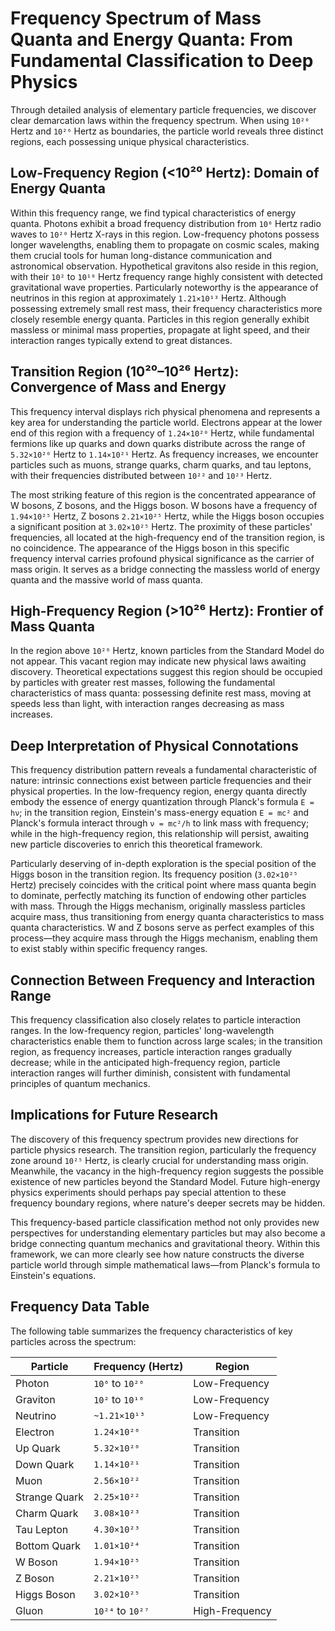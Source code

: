 # Frequency Spectrum of Mass Quanta and Energy Quanta: From Fundamental Classification to Deep Physics

Through detailed analysis of elementary particle frequencies, we discover clear demarcation laws within the frequency spectrum. When using `10²⁰` Hertz and `10²⁶` Hertz as boundaries, the particle world reveals three distinct regions, each possessing unique physical characteristics.

## Low-Frequency Region (<10²⁰ Hertz): Domain of Energy Quanta

Within this frequency range, we find typical characteristics of energy quanta. Photons exhibit a broad frequency distribution from `10⁶` Hertz radio waves to `10²⁰` Hertz X-rays in this region. Low-frequency photons possess longer wavelengths, enabling them to propagate on cosmic scales, making them crucial tools for human long-distance communication and astronomical observation. Hypothetical gravitons also reside in this region, with their `10²` to `10¹⁰` Hertz frequency range highly consistent with detected gravitational wave properties. Particularly noteworthy is the appearance of neutrinos in this region at approximately `1.21×10¹³` Hertz. Although possessing extremely small rest mass, their frequency characteristics more closely resemble energy quanta. Particles in this region generally exhibit massless or minimal mass properties, propagate at light speed, and their interaction ranges typically extend to great distances.

## Transition Region (10²⁰–10²⁶ Hertz): Convergence of Mass and Energy

This frequency interval displays rich physical phenomena and represents a key area for understanding the particle world. Electrons appear at the lower end of this region with a frequency of `1.24×10²⁰` Hertz, while fundamental fermions like up quarks and down quarks distribute across the range of `5.32×10²⁰` Hertz to `1.14×10²¹` Hertz. As frequency increases, we encounter particles such as muons, strange quarks, charm quarks, and tau leptons, with their frequencies distributed between `10²²` and `10²³` Hertz.

The most striking feature of this region is the concentrated appearance of W bosons, Z bosons, and the Higgs boson. W bosons have a frequency of `1.94×10²⁵` Hertz, Z bosons `2.21×10²⁵` Hertz, while the Higgs boson occupies a significant position at `3.02×10²⁵` Hertz. The proximity of these particles' frequencies, all located at the high-frequency end of the transition region, is no coincidence. The appearance of the Higgs boson in this specific frequency interval carries profound physical significance as the carrier of mass origin. It serves as a bridge connecting the massless world of energy quanta and the massive world of mass quanta.

## High-Frequency Region (>10²⁶ Hertz): Frontier of Mass Quanta

In the region above `10²⁶` Hertz, known particles from the Standard Model do not appear. This vacant region may indicate new physical laws awaiting discovery. Theoretical expectations suggest this region should be occupied by particles with greater rest masses, following the fundamental characteristics of mass quanta: possessing definite rest mass, moving at speeds less than light, with interaction ranges decreasing as mass increases.

## Deep Interpretation of Physical Connotations

This frequency distribution pattern reveals a fundamental characteristic of nature: intrinsic connections exist between particle frequencies and their physical properties. In the low-frequency region, energy quanta directly embody the essence of energy quantization through Planck's formula `E = hν`; in the transition region, Einstein's mass-energy equation `E = mc²` and Planck's formula interact through `ν = mc²/h` to link mass with frequency; while in the high-frequency region, this relationship will persist, awaiting new particle discoveries to enrich this theoretical framework.

Particularly deserving of in-depth exploration is the special position of the Higgs boson in the transition region. Its frequency position (`3.02×10²⁵` Hertz) precisely coincides with the critical point where mass quanta begin to dominate, perfectly matching its function of endowing other particles with mass. Through the Higgs mechanism, originally massless particles acquire mass, thus transitioning from energy quanta characteristics to mass quanta characteristics. W and Z bosons serve as perfect examples of this process—they acquire mass through the Higgs mechanism, enabling them to exist stably within specific frequency ranges.

## Connection Between Frequency and Interaction Range

This frequency classification also closely relates to particle interaction ranges. In the low-frequency region, particles' long-wavelength characteristics enable them to function across large scales; in the transition region, as frequency increases, particle interaction ranges gradually decrease; while in the anticipated high-frequency region, particle interaction ranges will further diminish, consistent with fundamental principles of quantum mechanics.

## Implications for Future Research

The discovery of this frequency spectrum provides new directions for particle physics research. The transition region, particularly the frequency zone around `10²⁵` Hertz, is clearly crucial for understanding mass origin. Meanwhile, the vacancy in the high-frequency region suggests the possible existence of new particles beyond the Standard Model. Future high-energy physics experiments should perhaps pay special attention to these frequency boundary regions, where nature's deeper secrets may be hidden.

This frequency-based particle classification method not only provides new perspectives for understanding elementary particles but may also become a bridge connecting quantum mechanics and gravitational theory. Within this framework, we can more clearly see how nature constructs the diverse particle world through simple mathematical laws—from Planck's formula to Einstein's equations.

## Frequency Data Table

The following table summarizes the frequency characteristics of key particles across the spectrum:

| Particle        | Frequency (Hertz)       | Region               |
|-----------------|-------------------------|----------------------|
| Photon          | `10⁶` to `10²⁰`        | Low-Frequency        |
| Graviton        | `10²` to `10¹⁰`        | Low-Frequency        |
| Neutrino        | `~1.21×10¹³`           | Low-Frequency        |
| Electron        | `1.24×10²⁰`            | Transition           |
| Up Quark        | `5.32×10²⁰`            | Transition           |
| Down Quark      | `1.14×10²¹`            | Transition           |
| Muon            | `2.56×10²²`            | Transition           |
| Strange Quark   | `2.25×10²²`            | Transition           |
| Charm Quark     | `3.08×10²³`            | Transition           |
| Tau Lepton      | `4.30×10²³`            | Transition           |
| Bottom Quark    | `1.01×10²⁴`            | Transition           |
| W Boson         | `1.94×10²⁵`            | Transition           |
| Z Boson         | `2.21×10²⁵`            | Transition           |
| Higgs Boson     | `3.02×10²⁵`            | Transition           |
| Gluon           | `10²⁴` to `10²⁷`       | High-Frequency       |
